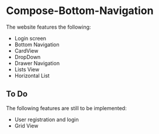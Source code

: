 # Compose-Bottom-Navigation
The website features the following:

* Login screen 
* Bottom Navigation 
* CardView
* DropDown
* Drawer Navigation
* Lists View
* Horizontal List


## To Do

The following features are still to be implemented:

* User registration and login
* Grid View

